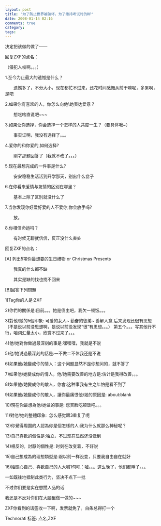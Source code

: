 ```yaml
---
layout: post
title: '为了防止世界被破坏，为了维持考试时的RP'
date: 2008-01-14 02:16
comments: true
category: 
tags:
---
```

    

决定把该做的做了——

回复ZXF的点名：

（侵犯人权啊。。。）

1.至今为止最大的遗憾是什么？

　　遗憾多了，不分大小，现在都忙不过来，还花时间感慨从前干嘛呢，多累啊，是吧

2.如果你有喜欢的人，你怎么向他\她表达爱意？

　　想吃啥直说吧~~~

3.如果让你选择，你会选择一个怎样的人共度一生？（要具体哦~）

　　事实证明，我没有选择了。。。

4.爱你的和你爱的,如何选择?

　　刚才那题回答了（我就不改了。。。）

5.现在最想完成的一件事是什么?

　　安安稳稳生活活到开学那天，别出什么岔子

6.在你看来爱情与友情的区别在哪里？

　　基本上除了区别就没什么了

7.当你发现你好爱好爱的人不爱你,你会放手吗?

　　放。

8.你相信命运吗？

　　有时候无聊就信信，反正没什么害处

回复ZXF的点名：

[A] 列出5項你最想要的生日禮物 or Christmas Presents

　　我真的什么都不缺

　　其实是缺的找也找不回来

[B]回答下列問題

1)Tag你的人是:ZXF

2)你們的關係是:目前。。。她是债主吧，我欠一顿饭。。。

3)對他/她的5個印象: 可爱的女人~ 勤奋的徒弟~ 善解人意 后来发现还很有思想（不是说以前没思想啊，是说以前没发现“很”有思想。。。） 第五个。。。写其他行不行，咱词汇量太小，欣赏不过来了。。。

4)他/她對你做過最深刻的事是:嘿嘿嘿，我就是不说

5)他/她说過最深刻的話是:一不做二不休我还是不说

6)如果他/她變成你的情人：这个问题显然不是你想问的，就不答了

7)如果他/她變成你的情人，他/她需要改善的地方是:估计是我得改善。。。

8)如果他/她變成你的敵人，你會:这种事我有生之年怕是看不到了

9)如果他/她變成你的敵人，讓你最痛恨他/她的原因是: about:blank

10)現在你最想為他/她做的事是: 您赏脸吃顿饭吧。。。

11)對他/她的整體印象:  怎么感觉跟3重复了呢

12)你覺得周圍的人認為你是個怎樣的人:我为什么就那么神秘呢？

13)自己喜歡的個性是:独立，不过现在显然还没做到

14)相反的，討厭的個性是: 时刻在改变着，不好说

15)自己想成為的理想類型是:跟以前一样没变，只要我自由自在就好

16)給關心自己、喜歡自己的人大喊1句吧：嘘。。。这么晚了，他们都睡了。。。

一如既往地抵制此类行为，坚决不点下一批

不过你们要是实在想攒人品的话

我还是不反对你们在大脑里做一做的~~~

ZXF你看到的话签收一下啊，发票就免了，白条总得打一个

Technorati 标签: 点名,ZXF
